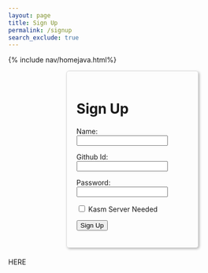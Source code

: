 ```yaml
---
layout: page 
title: Sign Up
permalink: /signup
search_exclude: true
---
```


{% include nav/homejava.html%}

<style>
.login-container {
    display: flex;
    justify-content: space-between;
    flex-wrap: wrap; /* allows the cards to wrap onto the next line if the screen is too small */
}




.signup-card {
    margin: auto;
    margin-top: 0; /* remove the top margin */
    width: 45%;
    border: 1px solid #ddd;
    border-radius: 5px;
    padding: 20px;
    box-shadow: 2px 2px 5px rgba(0, 0, 0, 0.3);
    margin-bottom: 20px;
    overflow-x: auto; /* Enable horizontal scrolling */
}

.signup-card h1 {
    margin-bottom: 20px;
}
</style>

<div id="login-container">
<div class="signup-card">
        <h1 id="signupTitle">Sign Up</h1>
        <form id="signupForm" onsubmit="signup(); return false;">
            <p>
                <label>
                    Name:
                    <input type="text" name="name" id="name" required>
                </label>
            </p>
            <p>
                <label>
                    Github Id:
                    <input type="text" name="signupUid" id="signupUid" required>
                </label>
            </p>
            <p>
                <label>
                    Password:
                    <input type="password" name="signupPassword" id="signupPassword" required>
                </label>
            </p>
            <p>
                <label>
                    <input type="checkbox" name="kasmNeeded" id="kasmNeeded">
                    Kasm Server Needed
                </label>
            </p>
            <p>
                <button type="submit">Sign Up</button>
            </p>
            <p id="signupMessage" style="color: green;"></p>
        </form>
    </div>
</div>
<div class="output-box" id="outputBox">HERE</div>

<!--
<script type="module">
    import { login, pythonURI, fetchOptions } from '{{site.baseurl}}/assets/js/api/config.js';

    // Function to handle signup
    window.signup = function() {
    const signupButton = document.querySelector(".signup-card button");

    // Disable the button and change its color
    signupButton.disabled = true;
    signupButton.style.backgroundColor = '#d3d3d3'; // Light gray to indicate disabled state

    const signupOptions = {
        URL: `${pythonURI}/api/user`,
        method: "POST",
        cache: "no-cache",
        body: {
            name: document.getElementById("name").value,
            uid: document.getElementById("signupUid").value,
            password: document.getElementById("signupPassword").value,
            kasm_server_needed: document.getElementById("kasmNeeded").value,
        }
    };

    fetch(signupOptions.URL, {
        method: signupOptions.method,
        headers: {
            "Content-Type": "application/json"
        },
        body: JSON.stringify(signupOptions.body)
    })
    .then(response => {
        if (!response.ok) {
            throw new Error(`Signup failed: ${response.status}`);
        }
        return response.json();
    })
    .then(data => {
        document.getElementById("signupMessage").textContent = "Signup successful!";
        // Optionally redirect to login page or handle as needed
        // window.location.href = '{{site.baseurl}}/profile';
    })
    .catch(error => {
        console.error("Signup Error:", error);
        document.getElementById("signupMessage").textContent = `Signup Error: ${error.message}`;
        // Re-enable the button if there is an error
        signupButton.disabled = false;
        signupButton.style.backgroundColor = ''; // Reset to default color
    });
}


    // Function to fetch and display Python data
    function pythonDatabase() {
        const URL = `${pythonURI}/api/id`;

        fetch(URL, fetchOptions)
            .then(response => {
                if (!response.ok) {
                    throw new Error(`Flask server response: ${response.status}`);
                }
                return response.json();
            })
            .then(data => {
                window.location.href = '{{site.baseurl}}/profile';
            })
            .catch(error => {
                console.error("Python Database Error:", error);
                const errorMsg = `Python Database Error: ${error.message}`;
            });
    }

    // Call relevant database functions on the page load
    window.onload = function() {
         pythonDatabase();
    };
</script>
-->


<script type="module">
  import { javaURI, pythonURI, fetchOptions } from '{{ site.baseurl }}/assets/js/api/config.js';


  

window.signup = function(){
    // clones and replaces method
    const signupOptions = {
        URL: `${javaURI}/api/person/create`,
        method: "POST",
        cache: "no-cache",
        headers: (new Headers({"Content-Type":"application/json"})),
        body: JSON.stringify({
                uid:   document.getElementById("signupUid").value,
                email: document.getElementById("signupUid").value + "@gmail.com",
                dob: "11-01-2024",
                name: document.getElementById("name").value,
                password: document.getElementById("signupPassword").value,
                kasmServerNeeded: document.getElementById("kasmNeeded").checked,
            
        }),
    };
  }

  // Something went wrong with actions or responses
  function error(err) {
    // log as Error in console
    console.error(err);
    // append error to resultContainer
    const tr = document.createElement("tr");
    const td = document.createElement("td");
    td.innerHTML = err;
    tr.appendChild(td);
    document.getElementById("login-container").appendChild(tr);
  }

</script>